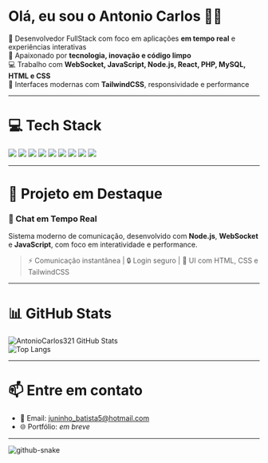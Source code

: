 
# Olá, eu sou o Antonio Carlos 👋🏼  
🚀 Desenvolvedor FullStack com foco em aplicações **em tempo real** e experiências interativas<br>
🧠 Apaixonado por **tecnologia, inovação e código limpo**<br>
💻 Trabalho com **WebSocket, JavaScript, Node.js, React, PHP, MySQL, HTML e CSS**<br>
🎨 Interfaces modernas com **TailwindCSS**, responsividade e performance  

---

# 💻 Tech Stack

<p>
  <img src="https://img.shields.io/badge/javascript-%23F7DF1E.svg?style=for-the-badge&logo=javascript&logoColor=000" />
  <img src="https://img.shields.io/badge/node.js-%23339933.svg?style=for-the-badge&logo=node.js&logoColor=white" />
  <img src="https://img.shields.io/badge/WebSocket-010101?style=for-the-badge&logo=websocket&logoColor=white" />
  <img src="https://img.shields.io/badge/react-%2320232a.svg?style=for-the-badge&logo=react&logoColor=%2361DAFB" />
  <img src="https://img.shields.io/badge/php-%23777BB4.svg?style=for-the-badge&logo=php&logoColor=white" />
  <img src="https://img.shields.io/badge/mysql-%2300f.svg?style=for-the-badge&logo=mysql&logoColor=white" />
  <img src="https://img.shields.io/badge/html5-%23E34F26.svg?style=for-the-badge&logo=html5&logoColor=white" />
  <img src="https://img.shields.io/badge/css3-%231572B6.svg?style=for-the-badge&logo=css3&logoColor=white" />
  <img src="https://img.shields.io/badge/tailwindcss-%2338B2AC.svg?style=for-the-badge&logo=tailwind-css&logoColor=white" />
</p>

---

# 🚀 Projeto em Destaque

### 💬 Chat em Tempo Real  
Sistema moderno de comunicação, desenvolvido com **Node.js**, **WebSocket** e **JavaScript**, com foco em interatividade e performance.  
> ⚡ Comunicação instantânea | 🔒 Login seguro | 🎨 UI com HTML, CSS e TailwindCSS

---

# 📊 GitHub Stats

![AntonioCarlos321 GitHub Stats](https://github-readme-stats.vercel.app/api?username=AntonioCarlos321&show_icons=true&theme=react&hide=prs,issues)  
![Top Langs](https://github-readme-stats.vercel.app/api/top-langs/?username=AntonioCarlos321&layout=compact&theme=react)

---

# 📫 Entre em contato

- 📧 Email: [juninho_batista5@hotmail.com](mailto:juninho_batista5@hotmail.com)
- 🌐 Portfólio: *em breve*

---
<picture>
  <source media="(prefers-color-scheme: dark)" srcset="https://raw.githubusercontent.com/AntonioCarlos321/AntonioCarlos321/output/github-snake-dark.svg" />
  <source media="(prefers-color-scheme: light)" srcset="https://raw.githubusercontent.com/AntonioCarlos321/AntonioCarlos321/output/github-snake.svg" />
  <img alt="github-snake" src="https://raw.githubusercontent.com/AntonioCarlos321/AntonioCarlos321/output/github-snake.svg" />
</picture>
